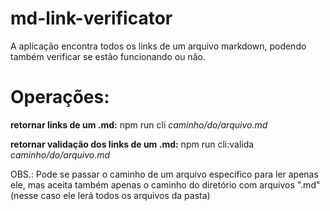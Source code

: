 # md-link-verificator
A aplicação encontra todos os links de um arquivo markdown, podendo também verificar se estão funcionando ou não.


# Operações:
**retornar links de um .md:**  npm run cli  *caminho/do/arquivo.md*

**retornar validação dos links de um .md:**  npm run cli:valida  *caminho/do/arquivo.md*

OBS.: Pode se passar o caminho de um arquivo específico para ler apenas ele, mas aceita também apenas o caminho do diretório com arquivos ".md" (nesse caso ele lerá todos os arquivos da pasta) 
